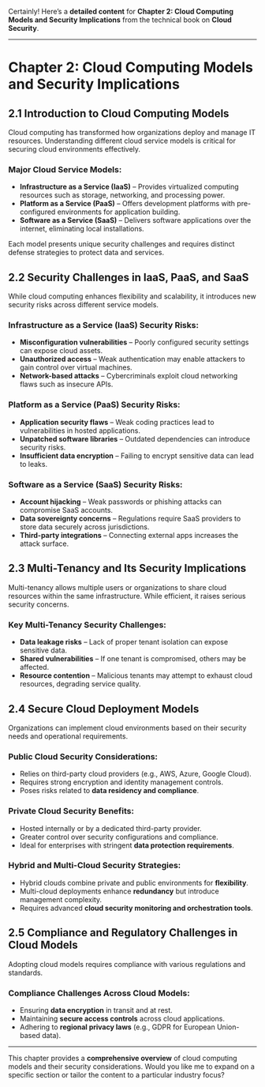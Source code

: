 Certainly! Here’s a **detailed content** for **Chapter 2: Cloud Computing Models and Security Implications** from the technical book on **Cloud Security**.

---

# **Chapter 2: Cloud Computing Models and Security Implications**  

## **2.1 Introduction to Cloud Computing Models**  
Cloud computing has transformed how organizations deploy and manage IT resources. Understanding different cloud service models is critical for securing cloud environments effectively.  

### **Major Cloud Service Models:**  
- **Infrastructure as a Service (IaaS)** – Provides virtualized computing resources such as storage, networking, and processing power.  
- **Platform as a Service (PaaS)** – Offers development platforms with pre-configured environments for application building.  
- **Software as a Service (SaaS)** – Delivers software applications over the internet, eliminating local installations.  

Each model presents unique security challenges and requires distinct defense strategies to protect data and services.  

## **2.2 Security Challenges in IaaS, PaaS, and SaaS**  
While cloud computing enhances flexibility and scalability, it introduces new security risks across different service models.  

### **Infrastructure as a Service (IaaS) Security Risks:**  
- **Misconfiguration vulnerabilities** – Poorly configured security settings can expose cloud assets.  
- **Unauthorized access** – Weak authentication may enable attackers to gain control over virtual machines.  
- **Network-based attacks** – Cybercriminals exploit cloud networking flaws such as insecure APIs.  

### **Platform as a Service (PaaS) Security Risks:**  
- **Application security flaws** – Weak coding practices lead to vulnerabilities in hosted applications.  
- **Unpatched software libraries** – Outdated dependencies can introduce security risks.  
- **Insufficient data encryption** – Failing to encrypt sensitive data can lead to leaks.  

### **Software as a Service (SaaS) Security Risks:**  
- **Account hijacking** – Weak passwords or phishing attacks can compromise SaaS accounts.  
- **Data sovereignty concerns** – Regulations require SaaS providers to store data securely across jurisdictions.  
- **Third-party integrations** – Connecting external apps increases the attack surface.  

## **2.3 Multi-Tenancy and Its Security Implications**  
Multi-tenancy allows multiple users or organizations to share cloud resources within the same infrastructure. While efficient, it raises serious security concerns.  

### **Key Multi-Tenancy Security Challenges:**  
- **Data leakage risks** – Lack of proper tenant isolation can expose sensitive data.  
- **Shared vulnerabilities** – If one tenant is compromised, others may be affected.  
- **Resource contention** – Malicious tenants may attempt to exhaust cloud resources, degrading service quality.  

## **2.4 Secure Cloud Deployment Models**  
Organizations can implement cloud environments based on their security needs and operational requirements.  

### **Public Cloud Security Considerations:**  
- Relies on third-party cloud providers (e.g., AWS, Azure, Google Cloud).  
- Requires strong encryption and identity management controls.  
- Poses risks related to **data residency and compliance**.  

### **Private Cloud Security Benefits:**  
- Hosted internally or by a dedicated third-party provider.  
- Greater control over security configurations and compliance.  
- Ideal for enterprises with stringent **data protection requirements**.  

### **Hybrid and Multi-Cloud Security Strategies:**  
- Hybrid clouds combine private and public environments for **flexibility**.  
- Multi-cloud deployments enhance **redundancy** but introduce management complexity.  
- Requires advanced **cloud security monitoring and orchestration tools**.  

## **2.5 Compliance and Regulatory Challenges in Cloud Models**  
Adopting cloud models requires compliance with various regulations and standards.  

### **Compliance Challenges Across Cloud Models:**  
- Ensuring **data encryption** in transit and at rest.  
- Maintaining **secure access controls** across cloud applications.  
- Adhering to **regional privacy laws** (e.g., GDPR for European Union-based data).  

---

This chapter provides a **comprehensive overview** of cloud computing models and their security considerations. Would you like me to expand on a specific section or tailor the content to a particular industry focus?
